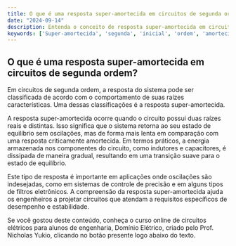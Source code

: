 ```yaml
---
title: O que é uma resposta super-amortecida em circuitos de segunda ordem?
date: "2024-09-14"
description: Entenda o conceito de resposta super-amortecida em circuitos de segunda ordem.
keywords: ['Super-amortecida', 'segunda', 'inicial', 'ordem', 'amortecida', 'criticamente', 'Segunda']
---
```


## O que é uma resposta super-amortecida em circuitos de segunda ordem?

Em circuitos de segunda ordem, a resposta do sistema pode ser classificada de acordo com o comportamento de suas raízes características. Uma dessas classificações é a resposta super-amortecida. 

A resposta super-amortecida ocorre quando o circuito possui duas raízes reais e distintas. Isso significa que o sistema retorna ao seu estado de equilíbrio sem oscilações, mas de forma mais lenta em comparação com uma resposta criticamente amortecida. Em termos práticos, a energia armazenada nos componentes do circuito, como indutores e capacitores, é dissipada de maneira gradual, resultando em uma transição suave para o estado de equilíbrio.

Este tipo de resposta é importante em aplicações onde oscilações são indesejadas, como em sistemas de controle de precisão e em alguns tipos de filtros eletrônicos. A compreensão da resposta super-amortecida ajuda os engenheiros a projetar circuitos que atendam a requisitos específicos de desempenho e estabilidade.

Se você gostou deste conteúdo, conheça o curso online de circuitos elétricos para alunos de engenharia, Domínio Elétrico, criado pelo Prof. Nicholas Yukio, clicando no botão presente logo abaixo do texto.